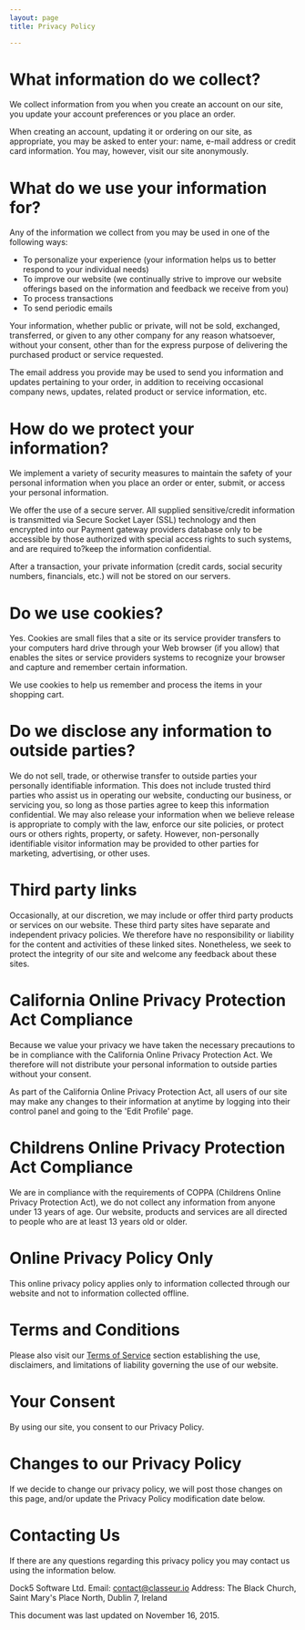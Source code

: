 ```yaml
---
layout: page
title: Privacy Policy

---
```


# What information do we collect?

We collect information from you when you create an account on our site, you update your account preferences or you place an order.

When creating an account, updating it or ordering on our site, as appropriate, you may be asked to enter your: name, e-mail address or credit card information. You may, however, visit our site anonymously.


# What do we use your information for?

Any of the information we collect from you may be used in one of the following ways:

- To personalize your experience (your information helps us to better respond to your individual needs)
- To improve our website (we continually strive to improve our website offerings based on the information and feedback we receive from you)
- To process transactions
- To send periodic emails

Your information, whether public or private, will not be sold, exchanged, transferred, or given to any other company for any reason whatsoever, without your consent, other than for the express purpose of delivering the purchased product or service requested.

The email address you provide may be used to send you information and updates pertaining to your order, in addition to receiving occasional company news, updates, related product or service information, etc.


# How do we protect your information?

We implement a variety of security measures to maintain the safety of your personal information when you place an order or enter, submit, or access your personal information.

We offer the use of a secure server. All supplied sensitive/credit information is transmitted via Secure Socket Layer (SSL) technology and then encrypted into our Payment gateway providers database only to be accessible by those authorized with special access rights to such systems, and are required to?keep the information confidential.

After a transaction, your private information (credit cards, social security numbers, financials, etc.) will not be stored on our servers.


# Do we use cookies?

Yes. Cookies are small files that a site or its service provider transfers to your computers hard drive through your Web browser (if you allow) that enables the sites or service providers systems to recognize your browser and capture and remember certain information.

We use cookies to help us remember and process the items in your shopping cart.


# Do we disclose any information to outside parties?

We do not sell, trade, or otherwise transfer to outside parties your personally identifiable information. This does not include trusted third parties who assist us in operating our website, conducting our business, or servicing you, so long as those parties agree to keep this information confidential. We may also release your information when we believe release is appropriate to comply with the law, enforce our site policies, or protect ours or others rights, property, or safety. However, non-personally identifiable visitor information may be provided to other parties for marketing, advertising, or other uses.


# Third party links

Occasionally, at our discretion, we may include or offer third party products or services on our website. These third party sites have separate and independent privacy policies. We therefore have no responsibility or liability for the content and activities of these linked sites. Nonetheless, we seek to protect the integrity of our site and welcome any feedback about these sites.


# California Online Privacy Protection Act Compliance

Because we value your privacy we have taken the necessary precautions to be in compliance with the California Online Privacy Protection Act. We therefore will not distribute your personal information to outside parties without your consent.

As part of the California Online Privacy Protection Act, all users of our site may make any changes to their information at anytime by logging into their control panel and going to the 'Edit Profile' page.


# Childrens Online Privacy Protection Act Compliance

We are in compliance with the requirements of COPPA (Childrens Online Privacy Protection Act), we do not collect any information from anyone under 13 years of age. Our website, products and services are all directed to people who are at least 13 years old or older.


# Online Privacy Policy Only

This online privacy policy applies only to information collected through our website and not to information collected offline.


# Terms and Conditions

Please also visit our [Terms of Service](http://classeur.io/terms/) section establishing the use, disclaimers, and limitations of liability governing the use of our website.


# Your Consent

By using our site, you consent to our Privacy Policy.


# Changes to our Privacy Policy

If we decide to change our privacy policy, we will post those changes on this page, and/or update the Privacy Policy modification date below.


# Contacting Us

If there are any questions regarding this privacy policy you may contact us using the information below.

Dock5 Software Ltd.
Email: <contact@classeur.io>
Address: The Black Church, Saint Mary's Place North, Dublin 7, Ireland

This document was last updated on November 16, 2015.

